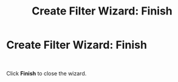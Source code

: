 ﻿---
title: 'Create Filter Wizard: Finish'
TOCTitle: 'Create Filter Wizard: Finish'
ms:assetid: a82dbfed-e9ee-431f-8834-6b4c5bbcf3c3
ms:mtpsurl: https://msdn.microsoft.com/en-us/library/Bb727949(v=BTS.80)
ms:contentKeyID: 51530299
ms.date: 08/30/2017
mtps_version: v=BTS.80
f1_keywords:
- bts10.esso.filter.wizard.finish
---

# Create Filter Wizard: Finish

 

Click **Finish** to close the wizard.

